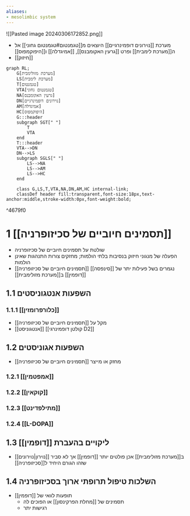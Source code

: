 ```yaml
---
aliases:
- mesolimbic system
---
```

![[Pasted image 20240306172852.png]]
- מערכת [[נוירונים דופמינרגיים]] היוצאים מ[[טגמנטום#טגמנטום גחוני]] אל ה[[מערכת לימבית]] ופרט [[גרעין האקומבנס]], [[אמיגדלה]] ו[[היפוקמפוס]]
- [[חיזוק]]
```mermaid
graph RL;
	G[מערכת מזולימבית]
    LS[מערכת לימבית]
    T[טגמנטום]
    VTA[טגמנטום גחוני]
    NA[גרעין האקומבנס]
    DN[נוירונים דופמינרגיים]
    AM[אמיגדלה]
    HC[היפוקמפוס]
	G:::header
	subgraph SGT[" "]
		T
		VTA
	end
	T:::header
    VTA-->DN
    DN-->LS
    subgraph SGLS[" "]
	    LS-->NA
	    LS-->AM
	    LS-->HC
	end
	    
    class G,LS,T,VTA,NA,DN,AM,HC internal-link;
    classDef header fill:transparent,font-size:18px,text-anchor:middle,stroke-width:0px,font-weight:bold;

```

^4679f0
# 1	[[תסמינים חיוביים של סכיזופרניה]]

- שולטת על תסמינים חיוביים של סכיזופרניה
- הפעלה של מנגוני חיזוק בנסיבות בלתי הולמות; מחזקים צורות התנהגות שאינן הולמות
- [[תסמינים חיוביים של סכיזופרניה]] נגמרים בשל פעילות יתר של [[סינפסה]] [[דופמין]] ב[[מערכת מזולימבית]]

## 1.1	השפעות אנטגוניסטים

### 1.1.1	[[כלורפרומזין]]

 - מקל על [[תסמינים חיוביים של סכיזופרניה]]
 - [[אנטגוניסט]] [[קולטן דופמינרגי D2]]

## 1.2	השפעות אגוניסטים

- מחזק או מייצר [[תסמינים חיוביים של סכיזופרניה]]

### 1.2.1	[[אמפטמין]]

### 1.2.2	[[קוקאין]]

### 1.2.3	[[מתילפדינט]]

### 1.2.4	[[L-DOPA]]

## 1.3	ליקויים בהעברת [[דופמין]]

- [[נוירון|נוירונים]] ב[[מערכת מזולימבית]] אכן פולטים יותר [[דופמין]] אך לא סביר שזהו הגורם היחיד ל[[סכיזופרניה]]

## 1.4	השלכות טיפול תרופתי ארוך בסכיזופרניה

- תופעות לוואי של [[דופמין]]
	- תסמינים של [[מחלת הפרקינסון]] או הפוכים לה
	- רגישות יתר